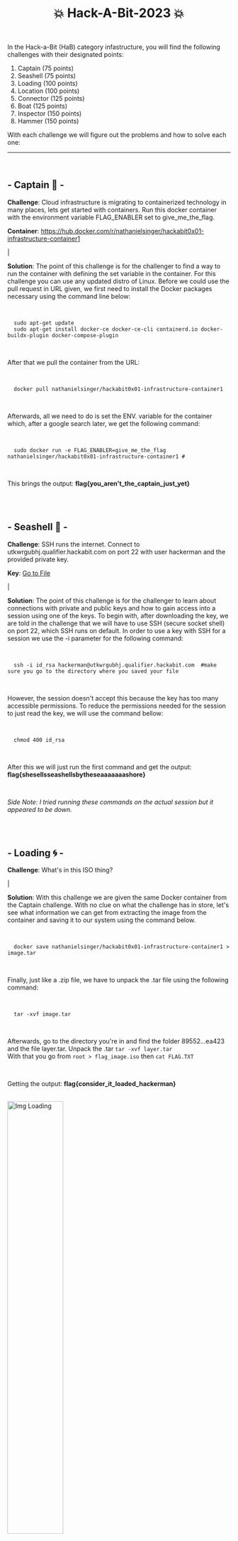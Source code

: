 <div align="center">
  <h1>
    💥 Hack-A-Bit-2023 💥
  </h1>
</div>

<br>

In the Hack-a-Bit (HaB) category infastructure, you will find the following challenges with their designated points:

<ol>
  <li>Captain (75 points)</li>
  <li>Seashell (75 points)</li>
  <li>Loading (100 points)</li>
  <li>Location (100 points)</li>
  <li>Connector (125 points)</li>
  <li>Boat (125 points)</li>
  <li>Inspector (150 points)</li>
  <li>Hammer (150 points)</li>
</ol>

With each challenge we will figure out the problems and how to solve each one:

<hr>
<br>

## - Captain 🌊 -
**Challenge**: Cloud infrastructure is migrating to containerized technology in many places, lets get started with containers. Run this docker container with the environment variable FLAG_ENABLER set to give_me_the_flag.

**Container**: https://hub.docker.com/r/nathanielsinger/hackabit0x01-infrastructure-container1

|
<br>

**Solution**: The point of this challenge is for the challenger to find a way to run the container with defining the set variable in the container. For this challenge you can use any updated distro of Linux. Before we could use the pull request in URL given, we first need to install the Docker packages necessary using the command line below:

<br>

```
  sudo apt-get update
  sudo apt-get install docker-ce docker-ce-cli containerd.io docker-buildx-plugin docker-compose-plugin
```

<br>

After that we pull the container from the URL:

<br>

```
  docker pull nathanielsinger/hackabit0x01-infrastructure-container1
```

<br>

Afterwards, all we need to do is set the ENV. variable for the container which, after a google search later, we get the following command:

<br>

```
  sudo docker run -e FLAG_ENABLER=give_me_the_flag nathanielsinger/hackabit0x01-infrastructure-container1 #
```

<br>

This brings the output: **flag{you_aren't_the_captain_just_yet}**

<br>
<br>

## - Seashell 🐚 -
**Challenge**: SSH runs the internet. Connect to utkwrgubhj.qualifier.hackabit.com on port 22 with user hackerman and the provided private key.

**Key**: <a href="https://github.com/CodeAPretzel/Hack-A-Bit-2023/blob/main/Assets/id_rsa">Go to File</a>

|
<br>

**Solution**: The point of this challenge is for the challenger to learn about connections with private and public keys and how to gain access into a session using one of the keys. To begin with, after downloading the key, we are told in the challenge that we will have to use SSH (secure socket shell) on port 22, which SSH runs on default. In order to use a key with SSH for a session we use the -i parameter for the following command:

<br>

```
  ssh -i id_rsa hackerman@utkwrgubhj.qualifier.hackabit.com  #make sure you go to the directory where you saved your file
```

<br>

However, the session doesn't accept this because the key has too many accessible permissions. To reduce the permissions needed for the session to just read the key, we will use the command bellow:

<br>

```
  chmod 400 id_rsa
```

<br>

After this we will just run the first command and get the output: **flag{shesellsseashellsbytheseaaaaaaashore}**

<br>

*Side Note: I tried running these commands on the actual session but it appeared to be down.*

<br>
<br>

## - Loading 🌀 -
**Challenge**: What's in this ISO thing?

|
<br>

**Solution**: With this challenge we are given the same Docker container from the Captain challenge. With no clue on what the challenge has in store, let's see what information we can get from extracting the image from the container and saving it to our system using the command below.

<br>

```
  docker save nathanielsinger/hackabit0x01-infrastructure-container1 > image.tar
```

<br>

Finally, just like a .zip file, we have to unpack the .tar file using the following command:

<br>

```
  tar -xvf image.tar
```

<br>

Afterwards, go to the directory you're in and find the folder 89552...ea423 and the file layer.tar. Unpack the .tar `tar -xvf layer.tar`
<br>
With that you go from `root > flag_image.iso` then `cat FLAG.TXT`

<br>

Getting the output: **flag{consider_it_loaded_hackerman}**

<br>

<a>
  <img src="https://github.com/CodeAPretzel/Hack-A-Bit-2023/blob/main/Assets/picLoading.png" alt="Img Loading" width="50%" height="50%">
</a>

<br>
<br>

## - Location 🌎 -
**Challenge**: Now with the same image, dive on in and find the iso image. What is the absolute path to the iso image stored within the container? Include the filename in the path for your submission.

|
<br>

**Solution**: This one is pretty simple, the path of the file is just the location in the container. If we go back to the folder `root` from layer.tar to `flag_image.iso`, it would be something like `/root/flag_image.iso`

<br>
<br>

## - Connector 🔌 -
**Challenge**: Connect to the mysql server at dyxvqmjwaj.qualifier.hackabit.com and read out the flag. Here are some user accounts:

<ul>
  <li>user1:uyqhxgxcxd</li>
  <li>user2:ehaigdexhh</li>
  <li>user3:xfgyuvtapt</li>
  <li>user4:tnvgijqxei</li>
  <li>user5:hybplwmndy</li>
</ul>

|
<br>

**Solution**: For this challenge we have to use the MySQL Workbench. With this challenge I installed it on Windows using this link <a href="https://dev.mysql.com/downloads/installer/" target="_blank">here</a>
After completing the installation process, we have to create a new MySQL Connection like the below images:

<br>

<a>
  <img src="https://github.com/CodeAPretzel/Hack-A-Bit-2023/blob/main/Assets/createConnection.png" alt="Img Connector 1" width="50%" height="50%">
</a>

<br>

Then we put the following information in the fields:

<br>

<a>
  <img src="https://github.com/CodeAPretzel/Hack-A-Bit-2023/blob/main/Assets/testConnection.png" alt="Img Connector 2" width="50%" height="50%">
</a>

<br>

With this we should connect to the server, however, it would appear that the server is actually down. Nevertheless, when going to each user and checking their tables, you'll eventually go to `user4` and find the table with the solution's flag.

<br>

Flag: **flag{oh_sql_my_sql}**

<br>
<br>

## - Boat ⛵ -
**Challenge**: Sometimes we need to run a machine on a specific address or virtualize a network, get this running on: 172.22.1.11.

**Container**: https://hub.docker.com/r/nathanielsinger/hackabit0x01-infrastructure-container2

|
<br>

**Solution**: This challenge just giving us a Docker container to run on an IP. First things first, grab the pull request from the URL run it and wait, we get an error.

<br>

<a>
  <img src="https://github.com/CodeAPretzel/Hack-A-Bit-2023/blob/main/Assets/containerError.png" alt="Img Boat" width="75%" height="75%">
</a>

<br>

Not to worry however, from this Docker discussion, <a href="https://forums.docker.com/t/docker-error-response-from-daemon-manifest-not-found-when-running-container-following-get-started-tutorial/65107">here</a>, we find out that an error response might be due to the fact that we have to specify the version of the container. In the form, it says that we can go to the container and under the header "tags" get the version we need.

<br>

```
 docker pull nathanielsinger/hackabit0x01-infrastructure-container2:v1.0.0
```

<br>

Now that we have the container, we need to figure out on how to set this to an IP. With some googling, we will find a Docker documentation for just this feature <a href="https://docs.docker.com/engine/reference/commandline/network_create/#:~:text=Connect%20containers&text=If%20you%20want%20to%20add,container's%20IP%20address%20or%20name.">here.</a>
Using the link above, we can create our own commands as such in the following image:

<br>

<a>
  <img src="https://github.com/CodeAPretzel/Hack-A-Bit-2023/blob/main/Assets/boatSuccess.png" alt="Img Connector 2" width="50%" height="50%">
</a>

<br>

And you get the following flag: **flag{its_just_an_address_man}**


<br>
<br>

## - Inspector 🔍 -
**Challenge**: Oh look its Bits, something changed though... see if you can track it down.

**File**: <a href="https://github.com/CodeAPretzel/Hack-A-Bit-2023/blob/main/Assets/bits.zip">Go to File</a>

With this file, we are given the code documentation for the bot "Bits" in the HaB Discord server. At a first glance, it might be difficult to determine what the challenge is asking but looking into the challenge's material, <a href="https://qualifier.hackabit.com/learning/3n60u-inspector">here</a>, it appears that we are supposed to get a git version of Bits.
<br>
When looking through the files in Bits, we get to a file with the directory `C:\Users\$USER\Downloads\bits\bits\.git\logs\HEAD`. Inside of this file, we get the following commit hash `a0235bf2cf43159eff20f5b3d568a21ab288c9ff` with the description `flag_stuff`.
<br>
First, go to the directory where bits is stored, then use the command below to go to the committed version of `flag_stuff`.

<br>

```
  git checkout a0235bf2cf43159eff20f5b3d568a21ab288c9ff
```

<br>

After that we are given a file called "flag". Now we use this command to read the file:

<br>

```
  cat flag
```

<br>

Or this command:

<br>

```powershell
  grep -r "flag"
```

<br>

<a>
  <img src="https://github.com/CodeAPretzel/Hack-A-Bit-2023/blob/main/Assets/boatSuccess.png" alt="Img Connector 2" width="50%" height="50%">
</a>

Giving us the output: **flag{don't_try_harder...look_harder}**

<br>
<br>

## - Hammer 🔨 -
**Challenge**: Check out oslyxpzcgs.qualifier.hackabit.com and see if you can find the vuln. No help on this one, nothing crazy though... enumerate harder :)

The flag is stored in an environment variable.

<br>
<br>
